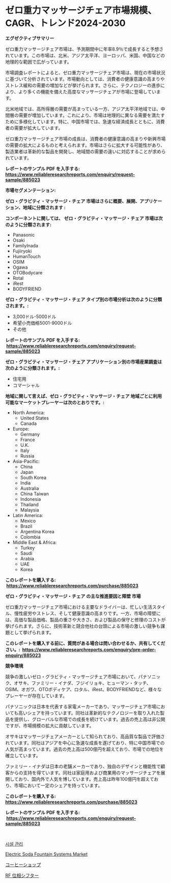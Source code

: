 <p><h1>ゼロ重力マッサージチェア市場規模、CAGR、トレンド2024-2030</h1></p><p><strong>エグゼクティブサマリー</strong></p>
<p><p>ゼロ重力マッサージチェア市場は、予測期間中に年率8.9％で成長すると予想されています。この市場は、北米、アジア太平洋、ヨーロッパ、米国、中国などの地理的な範囲で広がっています。</p><p>市場調査レポートによると、ゼロ重力マッサージチェア市場は、現在の市場状況に基づいて分析されています。市場動向としては、消費者の健康意識の高まりやストレス緩和の需要の増加などが挙げられます。さらに、テクノロジーの進歩により、より多くの機能を備えた高度なマッサージチェアが市場に登場しています。</p><p>北米地域では、高所得層の需要が高まっている一方、アジア太平洋地域では、中間層の需要が増加しています。これにより、市場は地理的に異なる需要を満たすために多様化しています。特に、中国市場では、急速な経済成長とともに、消費者の需要が拡大しています。</p><p>ゼロ重力マッサージチェア市場の成長は、消費者の健康意識の高まりや新興市場の需要の拡大によるものと考えられます。市場はさらに拡大する可能性があり、製造業者は革新的な製品を開発し、地域間の需要の違いに対応することが求められています。</p></p>
<p><strong>レポートのサンプル PDF を入手する: <a href="https://www.reliableresearchreports.com/enquiry/request-sample/885023">https://www.reliableresearchreports.com/enquiry/request-sample/885023</a></strong></p>
<p><strong>市場セグメンテーション:</strong></p>
<p><strong> ゼロ・グラビティ・マッサージ・チェア 市場はさらに概要、展開、アプリケーション、地域に分類されます :</strong></p>
<p><strong>コンポーネントに関しては、 ゼロ・グラビティ・マッサージ・チェア 市場は次のように分類されます: &nbsp;</strong></p>
<p><ul><li>Panasonic</li><li>Osaki</li><li>FamilyInada</li><li>Fujiiryoki</li><li>HumanTouch</li><li>OSIM</li><li>Ogawa</li><li>OTOBodycare</li><li>Rotal</li><li>iRest</li><li>BODYFRIEND</li></ul></p>
<p><strong> ゼロ・グラビティ・マッサージ・チェア タイプ別の市場分析は次のように分類されます。:</strong></p>
<p><ul><li>3,000ドル-5000ドル</li><li>希望小売価格5001-9000ドル</li><li>その他</li></ul></p>
<p><strong>レポートのサンプル PDF を入手する: &nbsp;<a href="https://www.reliableresearchreports.com/enquiry/request-sample/885023">https://www.reliableresearchreports.com/enquiry/request-sample/885023</a></strong></p>
<p><strong> ゼロ・グラビティ・マッサージ・チェア アプリケーション別の市場産業調査は次のように分類されます。:</strong></p>
<p><ul><li>住宅用</li><li>コマーシャル</li></ul></p>
<p><strong>地域に関して言えば、ゼロ・グラビティ・マッサージ・チェア 地域ごとに利用可能なマーケットプレーヤーは次のとおりです。:</strong></p>
<p><ul>
    <li>
        North America:
        <ul>
            <li>United States</li>
            <li>Canada</li>
        </ul>
    </li>
    <li>
        Europe:
        <ul>
            <li>Germany</li>
            <li>France</li>
            <li>U.K.</li>
            <li>Italy</li>
            <li>Russia</li>
        </ul>
    </li>
    <li>
        Asia-Pacific:
        <ul>
            <li>China</li>
            <li>Japan</li>
            <li>South Korea</li>
            <li>India</li>
            <li>Australia</li>
            <li>China Taiwan</li>
            <li>Indonesia</li>
            <li>Thailand</li>
            <li>Malaysia</li>
        </ul>
    </li>
    <li>
        Latin America:
        <ul>
            <li>Mexico</li>
            <li>Brazil</li>
            <li>Argentina Korea</li>
            <li>Colombia</li>
        </ul>
    </li>
    <li>
        Middle East & Africa:
        <ul>
            <li>Turkey</li>
            <li>Saudi</li>
            <li>Arabia</li>
            <li>UAE</li>
            <li>Korea</li>
        </ul>
    </li>
    </ul></p>
<p><strong>このレポートを購入する: &nbsp;<a href="https://www.reliableresearchreports.com/purchase/885023">https://www.reliableresearchreports.com/purchase/885023</a></strong></p>
<p><strong>ゼロ・グラビティ・マッサージ・チェア の主な推進要因と障壁 市場</strong></p>
<p><p>ゼロ重力マッサージチェア市場における主要なドライバーは、忙しい生活スタイル、慢性疲労やストレス、そして健康意識の高まりです。一方、市場の障壁には、高価な製品価格、製品の重さや大きさ、および製品の保守と修理のコストが挙げられます。さらに、技術革新と競合他社の台頭による市場の激しい競争も課題として挙げられます。</p></p>
<p><strong>このレポートを購入する前に、質問がある場合は問い合わせるか、共有してください。:&nbsp; <a href="https://www.reliableresearchreports.com/enquiry/pre-order-enquiry/885023">https://www.reliableresearchreports.com/enquiry/pre-order-enquiry/885023</a></strong></p>
<p><strong>競争環境</strong></p>
<p><p>競争の激しいゼロ・グラビティ・マッサージチェア市場において、パナソニック、オサキ、ファミリー・イナダ、フジイリョキ、ヒューマン・タッチ、OSIM、オガワ、OTOボディケア、ロタル、iRest、BODYFRIENDなど、様々なプレーヤーが存在しています。</p><p>パナソニックは日本を代表する家電メーカーであり、マッサージチェア市場においても高いシェアを持っています。同社は革新的なテクノロジーを取り入れた製品を提供し、グローバルな市場での成長を続けています。過去の売上高は非公開ですが、市場規模の拡大に貢献しています。</p><p>オサキはマッサージチェアメーカーとして知られており、高品質な製品で評価されています。同社はアジアを中心に急速な成長を遂げており、特に中国市場での人気が高まっています。過去の売上高は500億円を超えており、市場での地位を確立しています。</p><p>ファミリー・イナダは日本の老舗メーカーであり、独自のデザインと機能性で顧客からの支持を得ています。同社は家庭用および商業用のマッサージチェアを展開しており、国内外で人気を博しています。売上高は昨年100億円を超えており、市場において一定のシェアを持っています。</p></p>
<p><strong>このレポートを購入する: &nbsp; <a href="https://www.reliableresearchreports.com/purchase/885023">https://www.reliableresearchreports.com/purchase/885023</a></strong></p>
<p><strong>レポートのサンプル PDF を入手する: &nbsp;<a href="https://www.reliableresearchreports.com/enquiry/request-sample/885023">https://www.reliableresearchreports.com/enquiry/request-sample/885023</a></strong><strong></strong></p>
<p>&nbsp;</p>
<p><p><a href="https://medium.com/@kellylyncyh543964/%EC%8B%9C%EC%84%A4-%EA%B4%80%EB%A6%AC-%EC%8B%9C%EC%9E%A5-%EB%8F%99%ED%96%A5-%EB%B0%8F-%EC%8B%9C%EC%9E%A5-%EB%B6%84%EC%84%9D%EC%9D%80-2024-2031%EB%85%84-%EA%B8%B0%EA%B0%84%EC%9D%84-%EB%8C%80%EC%83%81%EC%9C%BC%EB%A1%9C-%EC%98%88%EC%B8%A1%EB%90%A9%EB%8B%88%EB%8B%A4-6a47ea9404ab">시설 관리</a></p><p><a href="https://issuu.com/reportprime-2/docs/electric-soda-fountain-systems-market-size-2030.pp">Electric Soda Fountain Systems Market</a></p><p><a href="https://medium.com/@eunawiegad2023/%E3%82%B3%E3%83%BC%E3%83%92%E3%83%BC%E3%82%B7%E3%83%A7%E3%83%83%E3%83%97%E3%81%AE%E5%B8%82%E5%A0%B4%E5%88%86%E6%9E%90%E3%81%A82024%E5%B9%B4%E3%81%8B%E3%82%892031%E5%B9%B4%E3%81%BE%E3%81%A7%E3%81%AE%E6%9C%9F%E9%96%93%E3%81%AB%E4%BA%88%E6%B8%AC%E3%81%95%E3%82%8C%E3%82%8B%E3%82%B5%E3%82%A4%E3%82%BA-c7bf5bc90cc9">コーヒーショップ</a></p><p><a href="https://medium.com/@lillianamurazik2023/rf%E3%83%95%E3%82%A7%E3%83%BC%E3%82%BA%E3%82%B7%E3%83%95%E3%82%BF%E3%83%BC%E3%82%BA%E5%B8%82%E5%A0%B4-2031%E5%B9%B4%E3%81%BE%E3%81%A7%E3%81%AE%E6%88%90%E5%8A%9F%E3%81%97%E3%81%9F%E3%83%93%E3%82%B8%E3%83%8D%E3%82%B9%E6%88%A6%E7%95%A5%E3%81%AE%E9%8D%B5%E3%82%92%E4%BA%88%E6%B8%AC-721d18cd5fe8">RF 位相シフター</a></p></p>